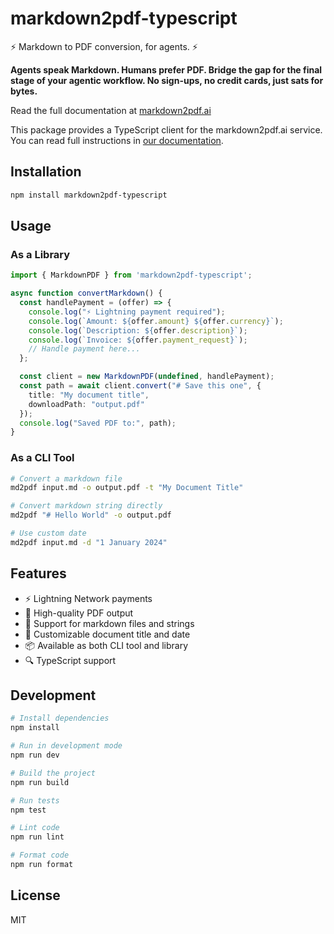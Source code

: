 # markdown2pdf-typescript

⚡ Markdown to PDF conversion, for agents. ⚡

**Agents speak Markdown. Humans prefer PDF.
Bridge the gap for the final stage of your agentic workflow.
No sign-ups, no credit cards, just sats for bytes.**

Read the full documentation at [markdown2pdf.ai](https://markdown2pdf.ai)

This package provides a TypeScript client for the markdown2pdf.ai service. You can read full instructions in [our documentation](https://markdown2pdf.ai).

## Installation

```bash
npm install markdown2pdf-typescript
```

## Usage

### As a Library

```typescript
import { MarkdownPDF } from 'markdown2pdf-typescript';

async function convertMarkdown() {
  const handlePayment = (offer) => {
    console.log("⚡ Lightning payment required");
    console.log(`Amount: ${offer.amount} ${offer.currency}`);
    console.log(`Description: ${offer.description}`);
    console.log(`Invoice: ${offer.payment_request}`);
    // Handle payment here...
  };

  const client = new MarkdownPDF(undefined, handlePayment);
  const path = await client.convert("# Save this one", {
    title: "My document title",
    downloadPath: "output.pdf"
  });
  console.log("Saved PDF to:", path);
}
```

### As a CLI Tool

```bash
# Convert a markdown file
md2pdf input.md -o output.pdf -t "My Document Title"

# Convert markdown string directly
md2pdf "# Hello World" -o output.pdf

# Use custom date
md2pdf input.md -d "1 January 2024"
```

## Features

- ⚡ Lightning Network payments
- 🎨 High-quality PDF output
- 📝 Support for markdown files and strings
- 🔧 Customizable document title and date
- 📦 Available as both CLI tool and library
- 🔍 TypeScript support

## Development

```bash
# Install dependencies
npm install

# Run in development mode
npm run dev

# Build the project
npm run build

# Run tests
npm test

# Lint code
npm run lint

# Format code
npm run format
```

## License

MIT